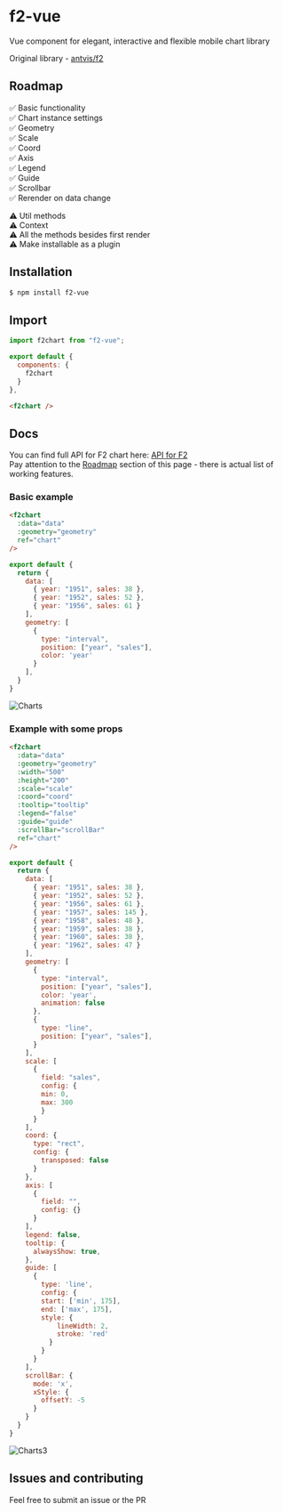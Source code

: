 # f2-vue

Vue component for elegant, interactive and flexible mobile chart library

Original library - [antvis/f2](https://github.com/antvis/f2 "antvis/f2")

## Roadmap

✅ Basic functionality  
✅ Chart instance settings  
✅ Geometry  
✅ Scale  
✅ Coord  
✅ Axis  
✅ Legend  
✅ Guide  
✅ Scrollbar  
✅ Rerender on data change  

⚠️ Util methods  
⚠️ Context  
⚠️ All the methods besides first render  
⚠️ Make installable as a plugin  

## Installation

```bash
$ npm install f2-vue
```

## Import

```javascript
import f2chart from "f2-vue";
```

```javascript
export default {
  components: {
    f2chart
  }
},
```

```html
<f2chart />
```

## Docs

You can find full API for F2 chart here: [API for F2](https://antv.gitbook.io/f2/api/ "API for F2")  
Pay attention to the [Roadmap](#Roadmap "Roadmap") section of this page - there is actual list of working features.  

### Basic example

```html
<f2chart
  :data="data"
  :geometry="geometry"
  ref="chart"
/>
```

```javascript
export default {
  return {
    data: [
      { year: "1951", sales: 38 },
      { year: "1952", sales: 52 },
      { year: "1956", sales: 61 }
    ],
    geometry: [
      {
        type: "interval",
        position: ["year", "sales"],
        color: 'year'
      }
    ],
  }
}
```

![Charts](https://user-images.githubusercontent.com/29502063/67677996-8b5c3f80-f996-11e9-838c-e5bffa0abb13.PNG)

### Example with some props

```html
<f2chart
  :data="data"
  :geometry="geometry"
  :width="500"
  :height="200"
  :scale="scale"
  :coord="coord"
  :tooltip="tooltip"
  :legend="false"
  :guide="guide"
  :scrollBar="scrollBar"
  ref="chart"
/>
```

```javascript
export default {
  return {
    data: [
      { year: "1951", sales: 38 },
      { year: "1952", sales: 52 },
      { year: "1956", sales: 61 },
      { year: "1957", sales: 145 },
      { year: "1958", sales: 48 },
      { year: "1959", sales: 38 },
      { year: "1960", sales: 38 },
      { year: "1962", sales: 47 }
    ],
    geometry: [
      {
        type: "interval",
        position: ["year", "sales"],
        color: 'year',
        animation: false
      },
      {
        type: "line",
        position: ["year", "sales"],
      }
    ],
    scale: [
      {
        field: "sales",
        config: {
        min: 0,
        max: 300
        }
      }
    ],
    coord: {
      type: "rect",
      config: {
        transposed: false
      }
    },
    axis: [
      {
        field: "",
        config: {}
      }
    ],
    legend: false,
    tooltip: {
      alwaysShow: true,
    },
    guide: [
      {
        type: 'line',
        config: {
        start: ['min', 175],
        end: ['max', 175],
        style: {
            lineWidth: 2,
            stroke: 'red'
          }
        }
      }
    ],
    scrollBar: {
      mode: 'x',
      xStyle: {
        offsetY: -5
      }
    }
  }
}
```

![Charts3](https://user-images.githubusercontent.com/29502063/67678557-efcbce80-f997-11e9-926d-7bcf60952999.PNG)

## Issues and contributing

Feel free to submit an issue or the PR
